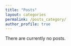```yaml
---
title: "Posts"
layout: categories
permalink: /posts_category/
author_profile: true
---
```


There are currently no posts.